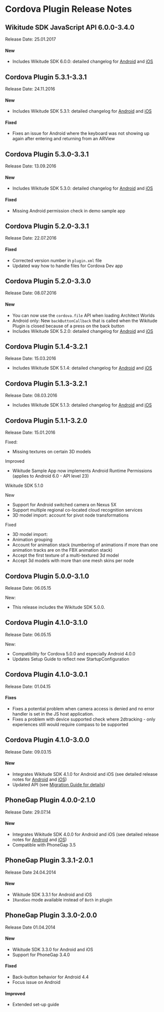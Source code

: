 # Cordova Plugin Release Notes

## Wikitude SDK JavaScript API 6.0.0-3.4.0
Release Date: 25.01.2017

#### New

- Includes Wikitude SDK 6.0.0: detailed changelog for <a href="http://www.wikitude.com/external/doc/documentation/latest/android/changelog.html" target="_top">Android</a> and <a href="http://www.wikitude.com/external/doc/documentation/latest/ios/changelog.html" target="_top">iOS</a>

## Cordova Plugin 5.3.1-3.3.1
Release Date: 24.11.2016

#### New
- Includes Wikitude SDK 5.3.1: detailed changelog for <a href="http://www.wikitude.com/external/doc/documentation/latest/android/changelog.html" target="_top">Android</a> and <a href="http://www.wikitude.com/external/doc/documentation/latest/ios/changelog.html" target="_top">iOS</a>

#### Fixed
- Fixes an issue for Android where the keyboard was not showing up again after entering and returning from an ARView


## Cordova Plugin 5.3.0-3.3.1
Release Date: 13.09.2016

#### New
- Includes Wikitude SDK 5.3.0: detailed changelog for <a href="http://www.wikitude.com/external/doc/documentation/latest/android/changelog.html" target="_top">Android</a> and <a href="http://www.wikitude.com/external/doc/documentation/latest/ios/changelog.html" target="_top">iOS</a>

#### Fixed
- Missing Android permission check in demo sample app


## Cordova Plugin 5.2.0-3.3.1
Release Date: 22.07.2016

#### Fixed
- Corrected version number in `plugin.xml` file
- Updated way how to handle files for Cordova Dev app


## Cordova Plugin 5.2.0-3.3.0
Release Date: 08.07.2016

#### New
- You can now use the `cordova.file` API when loading Architect Worlds
- Android only: New `backButtonCallback` that is called when the Wikitude Plugin is closed because of a press on the back button
- Includes Wikitude SDK 5.2.0: detailed changelog for <a href="http://www.wikitude.com/external/doc/documentation/latest/android/changelog.html" target="_top">Android</a> and <a href="http://www.wikitude.com/external/doc/documentation/latest/ios/changelog.html" target="_top">iOS</a>


## Cordova Plugin 5.1.4-3.2.1
Release Date: 15.03.2016

- Includes Wikitude SDK 5.1.4: detailed changelog for <a href="http://www.wikitude.com/developer/documentation/android" target="_top">Android</a> and <a href="http://www.wikitude.com/developer/documentation/ios" target="_top">iOS</a>


## Cordova Plugin 5.1.3-3.2.1
Release Date: 08.03.2016

- Includes Wikitude SDK 5.1.3: detailed changelog for <a href="http://www.wikitude.com/developer/documentation/android" target="_top">Android</a> and <a href="http://www.wikitude.com/developer/documentation/ios" target="_top">iOS</a>


## Cordova Plugin 5.1.1-3.2.0
Release Date: 15.01.2016

Fixed:
- Missing textures on certain 3D models

Improved
- Wikitude Sample App now implements Android Runtime Permissions (applies to Android 6.0 - API level 23)

Wikitude SDK 5.1.0

New

- Support for Android switched camera on Nexus 5X
- Support multiple regional co-located cloud recognition services
- 3D model import: account for pivot node transformations

Fixed

- 3D model import:
- Animation grouping
- Account for animation stack (numbering of animations if more than one animation tracks are on the FBX animation stack)
- Accept the first texture of a multi-textured 3d model
- Accept 3d models with more than one mesh skins per node


## Cordova Plugin 5.0.0-3.1.0
Release Date: 06.05.15

New:
- This release includes the Wikitude SDK 5.0.0.


## Cordova Plugin 4.1.0-3.1.0
Release Date: 06.05.15

New:

- Compatibility for Cordova 5.0.0 and especially Android 4.0.0
- Updates Setup Guide to reflect new StartupConfiguration

## Cordova Plugin 4.1.0-3.0.1
Release Date: 01.04.15
#### Fixes
- Fixes a potential problem when camera access is denied and no error handler is set in the JS host application.
- Fixes a problem with device supported check where 2dtracking - only experiences still would require compass to be supported

## Cordova Plugin 4.1.0-3.0.0
Release Date: 09.03.15
#### New
- Integrates Wikitude SDK 4.1.0 for Android and iOS (see detailed release notes for <a href="http://www.wikitude.com/developer/documentation/android" target="_top">Android</a> and <a href="http://www.wikitude.com/developer/documentation/ios" target="_top">iOS</a>)
- Updated API (see <a href="http://www.wikitude.com/external/doc/documentation/latest/phonegap/migration.html" target="_top">Migration Guide for details</a>)


## PhoneGap Plugin 4.0.0-2.1.0 
Release Date: 29.07.14

#### New
- Integrates Wikitude SDK 4.0.0 for Android and iOS (see detailed release notes for <a href="http://www.wikitude.com/developer/documentation/android" target="_top">Android</a> and <a href="http://www.wikitude.com/developer/documentation/ios" target="_top">iOS</a>)
- Compatible with PhoneGap 3.5

## PhoneGap Plugin 3.3.1-2.0.1 
Release Date 24.04.2014

#### New
- Wikitude SDK 3.3.1 for Android and iOS
- `IRandGeo` mode available instead of `Both` in plugin

## PhoneGap Plugin 3.3.0-2.0.0 
Release Date 01.04.2014

#### New
- Wikitude SDK 3.3.0 for Android and iOS
- Support for PhoneGap 3.4.0

#### Fixed
- Back-button behavior for Android 4.4
- Focus issue on Android

#### Improved
- Extended set-up guide 

